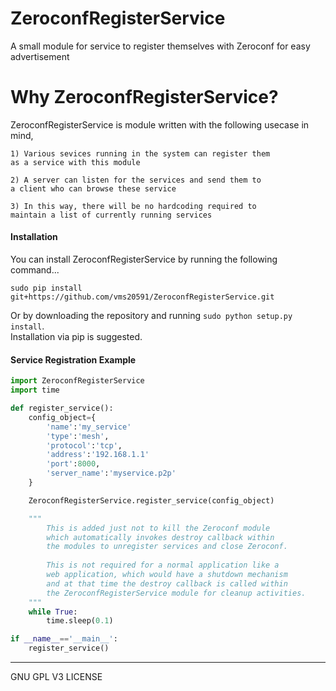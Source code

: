 # ZeroconfRegisterService

A small module for service to register themselves with Zeroconf for easy advertisement

# Why ZeroconfRegisterService?

ZeroconfRegisterService is module written with the following usecase in
mind,

    1) Various sevices running in the system can register them
    as a service with this module

    2) A server can listen for the services and send them to
    a client who can browse these service

    3) In this way, there will be no hardcoding required to
    maintain a list of currently running services

#### Installation

You can install ZeroconfRegisterService by running the following command...

`sudo pip install git+https://github.com/vms20591/ZeroconfRegisterService.git`

Or by downloading the repository and running `sudo python setup.py install`.  
Installation via pip is suggested.

#### Service Registration Example
`````python
import ZeroconfRegisterService
import time

def register_service():
    config_object={
        'name':'my_service'
        'type':'mesh',
        'protocol':'tcp',
        'address':'192.168.1.1'
        'port':8000,
        'server_name':'myservice.p2p'
    }

    ZeroconfRegisterService.register_service(config_object)

    """
        This is added just not to kill the Zeroconf module
        which automatically invokes destroy callback within 
        the modules to unregister services and close Zeroconf.
        
        This is not required for a normal application like a
        web application, which would have a shutdown mechanism
        and at that time the destroy callback is called within
        the ZeroconfRegisterService module for cleanup activities.
    """
    while True:
        time.sleep(0.1)

if __name__=='__main__':
    register_service()
`````

---------------------
GNU GPL V3 LICENSE
